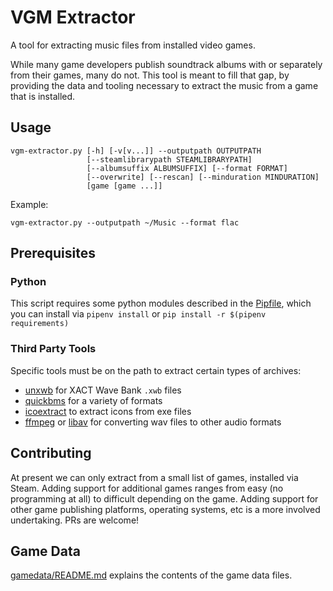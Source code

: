 # VGM Extractor

A tool for extracting music files from installed video games.

While many game developers publish soundtrack albums with or separately from their games, many do not. This tool is meant to fill that gap, by providing the data and tooling necessary to extract the music from a game that is installed.

## Usage

    vgm-extractor.py [-h] [-v[v...]] --outputpath OUTPUTPATH
                     [--steamlibrarypath STEAMLIBRARYPATH]
                     [--albumsuffix ALBUMSUFFIX] [--format FORMAT]
                     [--overwrite] [--rescan] [--minduration MINDURATION]
                     [game [game ...]]

Example:

    vgm-extractor.py --outputpath ~/Music --format flac

## Prerequisites

### Python

This script requires some python modules described in the [Pipfile](Pipfile), which you can install via `pipenv install` or `pip install -r $(pipenv requirements)`

### Third Party Tools

Specific tools must be on the path to extract certain types of archives:

- [unxwb](https://github.com/mariodon/unxwb) for XACT Wave Bank `.xwb` files
- [quickbms](http://aluigi.altervista.org/quickbms.htm) for a variety of formats
- [icoextract](https://github.com/jlu5/icoextract) to extract icons from exe files
- [ffmpeg](http://www.ffmpeg.org/) or [libav](http://libav.org/) for converting wav files to other audio formats

## Contributing

At present we can only extract from a small list of games, installed via Steam. Adding support for additional games ranges from easy (no programming at all) to difficult depending on the game. Adding support for other game publishing platforms, operating systems, etc is a more involved undertaking. PRs are welcome!

## Game Data

[gamedata/README.md](gamedata/README.md) explains the contents of the game data files.